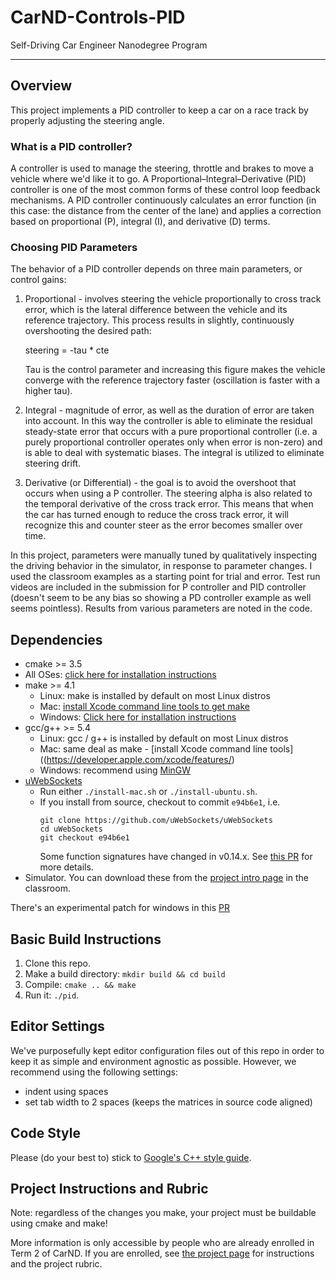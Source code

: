 # CarND-Controls-PID
Self-Driving Car Engineer Nanodegree Program

---
## Overview
This project implements a PID controller to keep a car on a race track by properly adjusting the steering angle.

### What is a PID controller?
A controller is used to manage the steering, throttle and brakes to move a vehicle where we'd like it to go. A Proportional–Integral–Derivative (PID) controller is one of the most common forms of these control loop feedback mechanisms. A PID controller continuously calculates an error function (in this case: the distance from the center of the lane) and applies a correction based on proportional (P), integral (I), and derivative (D) terms.

### Choosing PID Parameters
The behavior of a PID controller depends on three main parameters, or control gains:

1) Proportional - involves steering the vehicle proportionally to cross track error, which is the lateral difference between the vehicle and its reference trajectory. This process results in slightly, continuously overshooting the desired path:
   
   steering = -tau * cte

   Tau is the control parameter and increasing this figure makes the vehicle converge with the reference trajectory faster (oscillation is faster with a higher tau).
   
2) Integral - magnitude of error, as well as the duration of error are taken into account. In this way the controller is able to eliminate the residual steady-state error that occurs with a pure proportional controller (i.e. a purely proportional controller operates only when error is non-zero) and is able to deal with systematic biases. The integral is utilized to eliminate steering drift.

3) Derivative (or Differential) - the goal is to avoid the overshoot that occurs when using a P controller. The steering alpha is also related  to the temporal derivative of the cross track error. This means that when the car has turned enough to reduce the cross track error, it will recognize this and counter steer as the error becomes smaller over time.

In this project, parameters were manually tuned by qualitatively inspecting the driving behavior in the simulator, in response to parameter changes. I used the classroom examples as a starting point for trial and error. Test run videos are included in the submission for P controller and PID controller (doesn't seem to be any bias so showing a PD controller example as well seems pointless). Results from various parameters are noted in the code.


## Dependencies

* cmake >= 3.5
 * All OSes: [click here for installation instructions](https://cmake.org/install/)
* make >= 4.1
  * Linux: make is installed by default on most Linux distros
  * Mac: [install Xcode command line tools to get make](https://developer.apple.com/xcode/features/)
  * Windows: [Click here for installation instructions](http://gnuwin32.sourceforge.net/packages/make.htm)
* gcc/g++ >= 5.4
  * Linux: gcc / g++ is installed by default on most Linux distros
  * Mac: same deal as make - [install Xcode command line tools]((https://developer.apple.com/xcode/features/)
  * Windows: recommend using [MinGW](http://www.mingw.org/)
* [uWebSockets](https://github.com/uWebSockets/uWebSockets)
  * Run either `./install-mac.sh` or `./install-ubuntu.sh`.
  * If you install from source, checkout to commit `e94b6e1`, i.e.
    ```
    git clone https://github.com/uWebSockets/uWebSockets 
    cd uWebSockets
    git checkout e94b6e1
    ```
    Some function signatures have changed in v0.14.x. See [this PR](https://github.com/udacity/CarND-MPC-Project/pull/3) for more details.
* Simulator. You can download these from the [project intro page](https://github.com/udacity/self-driving-car-sim/releases) in the classroom.

There's an experimental patch for windows in this [PR](https://github.com/udacity/CarND-PID-Control-Project/pull/3)

## Basic Build Instructions

1. Clone this repo.
2. Make a build directory: `mkdir build && cd build`
3. Compile: `cmake .. && make`
4. Run it: `./pid`. 

## Editor Settings

We've purposefully kept editor configuration files out of this repo in order to
keep it as simple and environment agnostic as possible. However, we recommend
using the following settings:

* indent using spaces
* set tab width to 2 spaces (keeps the matrices in source code aligned)

## Code Style

Please (do your best to) stick to [Google's C++ style guide](https://google.github.io/styleguide/cppguide.html).

## Project Instructions and Rubric

Note: regardless of the changes you make, your project must be buildable using
cmake and make!

More information is only accessible by people who are already enrolled in Term 2
of CarND. If you are enrolled, see [the project page](https://classroom.udacity.com/nanodegrees/nd013/parts/40f38239-66b6-46ec-ae68-03afd8a601c8/modules/f1820894-8322-4bb3-81aa-b26b3c6dcbaf/lessons/e8235395-22dd-4b87-88e0-d108c5e5bbf4/concepts/6a4d8d42-6a04-4aa6-b284-1697c0fd6562)
for instructions and the project rubric.

